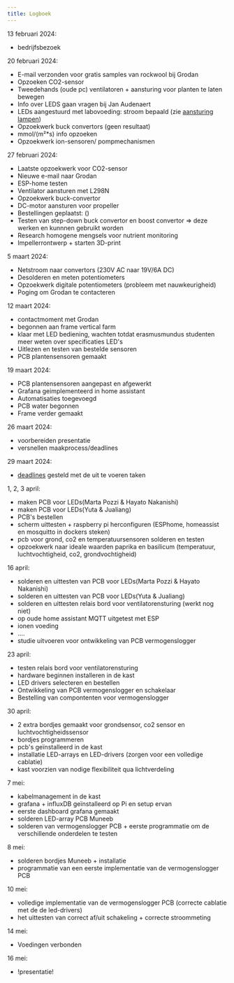 ```yaml
---
title: Logboek
---
```



13 februari 2024:

* bedrijfsbezoek

20 februari 2024:

* E-mail verzonden voor gratis samples van rockwool bij Grodan
* Opzoeken CO2-sensor
* Tweedehands (oude pc) ventilatoren + aansturing voor planten te laten bewegen
* Info over LEDS gaan vragen bij Jan Audenaert
* LEDs aangestuurd met labovoeding: stroom bepaald (zie [aansturing lampen](/inhoud/aansturingLEDs/))
 * Opzoekwerk buck convertors (geen resultaat)
 * mmol/(m²*s) info opzoeken
 * Opzoekwerk ion-sensoren/ pompmechanismen


27 februari 2024:

 * Laatste opzoekwerk voor CO2-sensor
 * Nieuwe e-mail naar Grodan
 * ESP-home testen
 * Ventilator aansturen met L298N
 * Opzoekwerk buck-convertor
 * DC-motor aansturen voor propeller
 * Bestellingen geplaatst: ()
 * Testen van step-down buck convertor en boost convertor => deze werken en kunnnen gebruikt worden
 * Research homogene mengsels voor nutrient monitoring
 * Impellerrontwerp + starten 3D-print

 5 maart 2024:

* Netstroom naar convertors (230V AC naar 19V/6A DC)
* Desolderen en meten potentiometers
* Opzoekwerk digitale potentiometers (probleem met nauwkeurigheid)
* Poging om Grodan te contacteren

12 maart 2024:

* contactmoment met Grodan
* begonnen aan frame vertical farm
* klaar met LED bediening, wachten totdat erasmusmundus studenten meer weten over specificaties LED's
* Uitlezen en testen van bestelde sensoren
* PCB plantensensoren gemaakt

19 maart 2024:
* PCB plantensensoren aangepast en afgewerkt
* Grafana geimplementeerd in home assistant
* Automatisaties toegevoegd
* PCB water begonnen
* Frame verder gemaakt

26 maart 2024:
* voorbereiden presentatie
* versnellen maakprocess/deadlines

29 maart 2024:
* [deadlines](../deadlines/index.md) gesteld met de uit te voeren taken

1, 2, 3 april:
* maken PCB voor LEDs(Marta Pozzi & Hayato Nakanishi)
* maken PCB voor LEDs(Yuta & Jualiang)
* PCB's bestellen
* scherm uittesten + raspberry pi herconfiguren (ESPhome, homeassist en mosquitto in dockers steken)
* pcb voor grond, co2 en temperatuursensoren solderen en testen
* opzoekwerk naar ideale waarden paprika en basilicum (temperatuur, luchtvochtigheid, co2, grondvochtigheid)

16 april:
* solderen en uittesten van PCB voor LEDs(Marta Pozzi & Hayato Nakanishi)
* solderen en uittesten van PCB voor LEDs(Yuta & Jualiang)
* solderen en uittesten relais bord voor ventilatorensturing (werkt nog niet)
* op oude home assistant MQTT uitgetest met ESP
* ionen voeding
* ....
* studie uitvoeren voor ontwikkeling van PCB vermogenslogger

23 april:
* testen relais bord voor ventilatorensturing
* hardware beginnen installeren in de kast
* LED drivers selecteren en bestellen
* Ontwikkeling van PCB vermogenslogger en schakelaar
* Bestelling van compontenten voor vermogenslogger

30 april:
* 2 extra bordjes gemaakt voor grondsensor, co2 sensor en luchtvochtigheidssensor
* bordjes programmeren
* pcb's geïnstalleerd in de kast
* installatie LED-arrays en LED-drivers (zorgen voor een volledige cablatie)
* kast voorzien van nodige flexibiliteit qua lichtverdeling

7 mei:
* kabelmanagement in de kast
* grafana + influxDB geïnstalleerd op Pi en setup ervan
* eerste dashboard grafana gemaakt
* solderen LED-array PCB Muneeb
* solderen van vermogenslogger PCB + eerste programmatie om de verschillende onderdelen te testen

8 mei:
* solderen bordjes Muneeb + installatie
* programmatie van een eerste implementatie van de vermogenslogger PCB

10 mei:
* volledige implementatie van de vermogenslogger PCB (correcte cablatie met de de led-drivers)
* het uittesten van correct af/uit schakeling + correcte stroommeting

14 mei:
* Voedingen verbonden 

16 mei:
* !presentatie!






